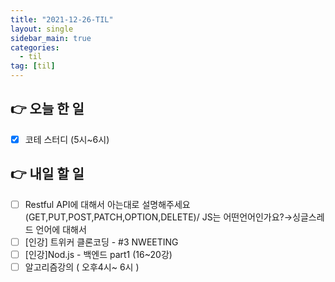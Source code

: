 ```yaml
---
title: "2021-12-26-TIL"
layout: single
sidebar_main: true
categories: 
  - til
tag: [til]
---
```


## 👉 오늘 한 일

- [x]  코테 스터디 (5시~6시)

## 👉 내일 할 일

- [ ]  Restful API에 대해서 아는대로 설명해주세요(GET,PUT,POST,PATCH,OPTION,DELETE)/ JS는 어떤언어인가요?→싱글스레드 언어에 대해서
- [ ]  [인강] 트위커 클론코딩 - #3 NWEETING
- [ ]  [인강]Nod.js - 백엔드 part1 (16~20강)
- [ ]  알고리즘강의 ( 오후4시~ 6시 )

<br /><br /><br /><br />
